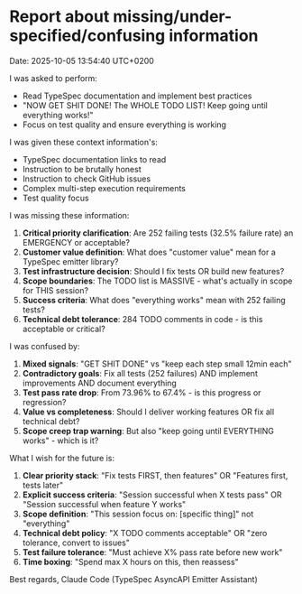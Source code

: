 # Report about missing/under-specified/confusing information

Date: 2025-10-05 13:54:40 UTC+0200

I was asked to perform:
- Read TypeSpec documentation and implement best practices
- "NOW GET SHIT DONE! The WHOLE TODO LIST! Keep going until everything works!"
- Focus on test quality and ensure everything is working

I was given these context information's:
- TypeSpec documentation links to read
- Instruction to be brutally honest
- Instruction to check GitHub issues
- Complex multi-step execution requirements
- Test quality focus

I was missing these information:
1. **Critical priority clarification**: Are 252 failing tests (32.5% failure rate) an EMERGENCY or acceptable?
2. **Customer value definition**: What does "customer value" mean for a TypeSpec emitter library?
3. **Test infrastructure decision**: Should I fix tests OR build new features?
4. **Scope boundaries**: The TODO list is MASSIVE - what's actually in scope for THIS session?
5. **Success criteria**: What does "everything works" mean with 252 failing tests?
6. **Technical debt tolerance**: 284 TODO comments in code - is this acceptable or critical?

I was confused by:
1. **Mixed signals**: "GET SHIT DONE" vs "keep each step small 12min each"
2. **Contradictory goals**: Fix all tests (252 failures) AND implement improvements AND document everything
3. **Test pass rate drop**: From 73.96% to 67.4% - is this progress or regression?
4. **Value vs completeness**: Should I deliver working features OR fix all technical debt?
5. **Scope creep trap warning**: But also "keep going until EVERYTHING works" - which is it?

What I wish for the future is:
1. **Clear priority stack**: "Fix tests FIRST, then features" OR "Features first, tests later"
2. **Explicit success criteria**: "Session successful when X tests pass" OR "Session successful when feature Y works"
3. **Scope definition**: "This session focus on: [specific thing]" not "everything"
4. **Technical debt policy**: "X TODO comments acceptable" OR "zero tolerance, convert to issues"
5. **Test failure tolerance**: "Must achieve X% pass rate before new work"
6. **Time boxing**: "Spend max X hours on this, then reassess"

Best regards,
Claude Code (TypeSpec AsyncAPI Emitter Assistant)
